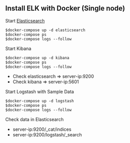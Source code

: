 ## Install ELK with Docker (Single node)

Start [Elasticsearch](https://www.elastic.co/guide/en/elasticsearch/reference/current/docker.html)
```
$docker-compose up -d elasticsearch
$docker-compose ps
$docker-compose logs --follow
```

Start Kibana
```
$docker-compose up -d kibana
$docker-compose ps
$docker-compose logs --follow
```

* Check elasticsearch => server-ip:9200
* Check kibana => server-ip:5601

Start Logstash with Sample Data
```
$docker-compose up -d logstash
$docker-compose ps
$docker-compose logs --follow
```

Check data in Elasticsearch
* server-ip:9200/_cat/indices
* server-ip:9200/logstash/_search
